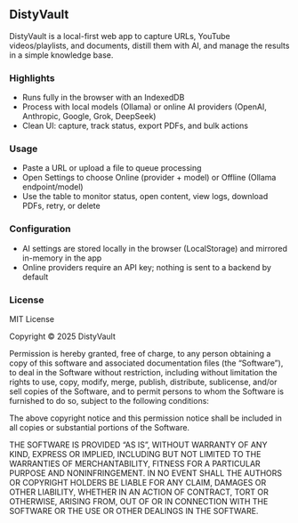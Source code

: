 ## DistyVault

DistyVault is a local-first web app to capture URLs, YouTube videos/playlists, and documents, distill them with AI, and manage the results in a simple knowledge base.

### Highlights
- Runs fully in the browser with an IndexedDB
- Process with local models (Ollama) or online AI providers (OpenAI, Anthropic, Google, Grok, DeepSeek)
- Clean UI: capture, track status, export PDFs, and bulk actions

### Usage
- Paste a URL or upload a file to queue processing
- Open Settings to choose Online (provider + model) or Offline (Ollama endpoint/model)
- Use the table to monitor status, open content, view logs, download PDFs, retry, or delete

### Configuration
- AI settings are stored locally in the browser (LocalStorage) and mirrored in-memory in the app
- Online providers require an API key; nothing is sent to a backend by default

### License
MIT License

Copyright © 2025 DistyVault

Permission is hereby granted, free of charge, to any person obtaining a copy of this software and associated documentation files (the “Software”), to deal in the Software without restriction, including without limitation the rights to use, copy, modify, merge, publish, distribute, sublicense, and/or sell copies of the Software, and to permit persons to whom the Software is furnished to do so, subject to the following conditions:

The above copyright notice and this permission notice shall be included in all copies or substantial portions of the Software.

THE SOFTWARE IS PROVIDED “AS IS”, WITHOUT WARRANTY OF ANY KIND, EXPRESS OR IMPLIED, INCLUDING BUT NOT LIMITED TO THE WARRANTIES OF MERCHANTABILITY, FITNESS FOR A PARTICULAR PURPOSE AND NONINFRINGEMENT. IN NO EVENT SHALL THE AUTHORS OR COPYRIGHT HOLDERS BE LIABLE FOR ANY CLAIM, DAMAGES OR OTHER LIABILITY, WHETHER IN AN ACTION OF CONTRACT, TORT OR OTHERWISE, ARISING FROM, OUT OF OR IN CONNECTION WITH THE SOFTWARE OR THE USE OR OTHER DEALINGS IN THE SOFTWARE.